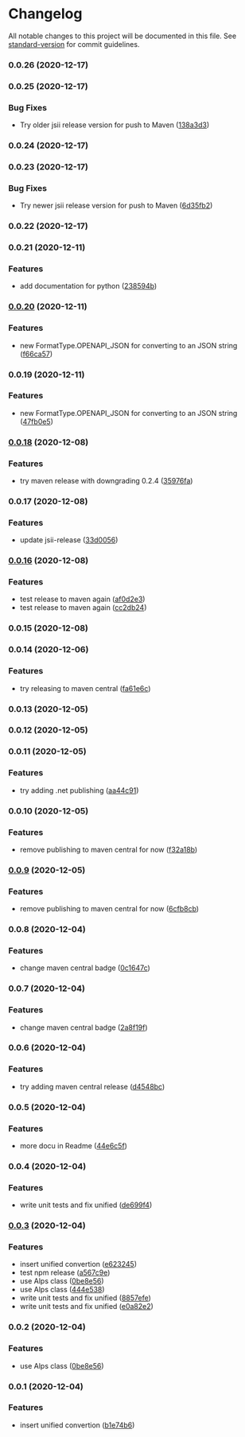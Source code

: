 # Changelog

All notable changes to this project will be documented in this file. See [standard-version](https://github.com/conventional-changelog/standard-version) for commit guidelines.

### 0.0.26 (2020-12-17)

### 0.0.25 (2020-12-17)


### Bug Fixes

* Try older jsii release version for push to Maven ([138a3d3](https://github.com/mmuller88/alps-unified-ts/commit/138a3d3f61280d6bffaa74ae03c77bb24cde452f))

### 0.0.24 (2020-12-17)

### 0.0.23 (2020-12-17)


### Bug Fixes

* Try newer jsii release version for push to Maven ([6d35fb2](https://github.com/mmuller88/alps-unified-ts/commit/6d35fb2a1d12009507a248b9343d98ba52e33c80))

### 0.0.22 (2020-12-17)

### 0.0.21 (2020-12-11)


### Features

* add documentation for python ([238594b](https://github.com/mmuller88/alps-unified-ts/commit/238594b7d0e229386bfeb9bba8577af79994c90c))

### [0.0.20](https://github.com/mmuller88/alps-unified-ts/compare/v0.0.19...v0.0.20) (2020-12-11)


### Features

* new FormatType.OPENAPI_JSON for converting to an JSON string ([f66ca57](https://github.com/mmuller88/alps-unified-ts/commit/f66ca5714e66cc5fb0d311b2e10c799a1d7d5f06))

### 0.0.19 (2020-12-11)


### Features

* new FormatType.OPENAPI_JSON for converting to an JSON string ([47fb0e5](https://github.com/mmuller88/alps-unified-ts/commit/47fb0e55b8f18747c1d92e33a1017dd216a4862b))

### [0.0.18](https://github.com/mmuller88/alps-unified-ts/compare/v0.0.17...v0.0.18) (2020-12-08)


### Features

* try maven release with downgrading 0.2.4 ([35976fa](https://github.com/mmuller88/alps-unified-ts/commit/35976faa0dd3f6abbf853bf92eb866c4a1a5d7ae))

### 0.0.17 (2020-12-08)


### Features

* update jsii-release ([33d0056](https://github.com/mmuller88/alps-unified-ts/commit/33d0056805252379b48fb3b5376b241ba59b92cc))

### [0.0.16](https://github.com/mmuller88/alps-unified-ts/compare/v0.0.14...v0.0.16) (2020-12-08)


### Features

* test release to maven again ([af0d2e3](https://github.com/mmuller88/alps-unified-ts/commit/af0d2e35077be760e8b45e64650d356f37d8b573))
* test release to maven again ([cc2db24](https://github.com/mmuller88/alps-unified-ts/commit/cc2db2417102debe93b2a84cf79060e0d5ce9d39))

### 0.0.15 (2020-12-08)

### 0.0.14 (2020-12-06)


### Features

* try releasing to maven central ([fa61e6c](https://github.com/mmuller88/alps-unified-ts/commit/fa61e6c2d46c29eb2c286dbf101e653ca046c9ec))

### 0.0.13 (2020-12-05)

### 0.0.12 (2020-12-05)

### 0.0.11 (2020-12-05)


### Features

* try adding .net publishing ([aa44c91](https://github.com/mmuller88/alps-unified-ts/commit/aa44c91ae21a86e88e85f50d9e3343c61d9bd58d))

### 0.0.10 (2020-12-05)


### Features

* remove publishing to maven central for now ([f32a18b](https://github.com/mmuller88/alps-unified-ts/commit/f32a18bd14cb2e383fcdf98f8b57ff032256b188))

### [0.0.9](https://github.com/mmuller88/alps-unified-ts/compare/v0.0.8...v0.0.9) (2020-12-05)


### Features

* remove publishing to maven central for now ([6cfb8cb](https://github.com/mmuller88/alps-unified-ts/commit/6cfb8cb029f099c36e6eed9281b47580780471e3))

### 0.0.8 (2020-12-04)


### Features

* change maven central badge ([0c1647c](https://github.com/mmuller88/alps-unified-ts/commit/0c1647c2766d327ad5f40bbf4f38978158976a25))

### 0.0.7 (2020-12-04)


### Features

* change maven central badge ([2a8f19f](https://github.com/mmuller88/alps-unified-ts/commit/2a8f19fc6cf6d6e4ef037df4c7d1af42e24e0780))

### 0.0.6 (2020-12-04)


### Features

* try adding maven central release ([d4548bc](https://github.com/mmuller88/alps-unified-ts/commit/d4548bce650d27f0d189dbc093284bf3dbb4caa1))

### 0.0.5 (2020-12-04)


### Features

* more docu in Readme ([44e6c5f](https://github.com/mmuller88/alps-unified-ts/commit/44e6c5fd04e957eae78943815db90cd58016dca5))

### 0.0.4 (2020-12-04)


### Features

* write unit tests and fix unified ([de699f4](https://github.com/mmuller88/alps-unified-ts/commit/de699f47944cd9ea77181127867dfa43291a3801))

### [0.0.3](https://github.com/mmuller88/alps-unified-ts/compare/v0.0.1...v0.0.3) (2020-12-04)


### Features

* insert unified convertion ([e623245](https://github.com/mmuller88/alps-unified-ts/commit/e6232459c7de848753769db1c21fe9089eadd729))
* test npm release ([a567c9e](https://github.com/mmuller88/alps-unified-ts/commit/a567c9ed905f520945e369b46900fd777ee37e5c))
* use Alps class ([0be8e56](https://github.com/mmuller88/alps-unified-ts/commit/0be8e56263c458dca188f722bb831ada4a238b7c))
* use Alps class ([444e538](https://github.com/mmuller88/alps-unified-ts/commit/444e538cc28992e5dbaa9e3f4636e97694c46ffe))
* write unit tests and fix unified ([8857efe](https://github.com/mmuller88/alps-unified-ts/commit/8857efee594504028f4a0b229f791e49ea081f09))
* write unit tests and fix unified ([e0a82e2](https://github.com/mmuller88/alps-unified-ts/commit/e0a82e249165d72513753c484877319e6979c9e8))

### 0.0.2 (2020-12-04)


### Features

* use Alps class ([0be8e56](https://github.com/mmuller88/alps-unified-ts/commit/0be8e56263c458dca188f722bb831ada4a238b7c))

### 0.0.1 (2020-12-04)


### Features

* insert unified convertion ([b1e74b6](https://github.com/mmuller88/alps-unified-ts/commit/b1e74b6d95c0cc9442583b7381114eb9d4c97f56))
